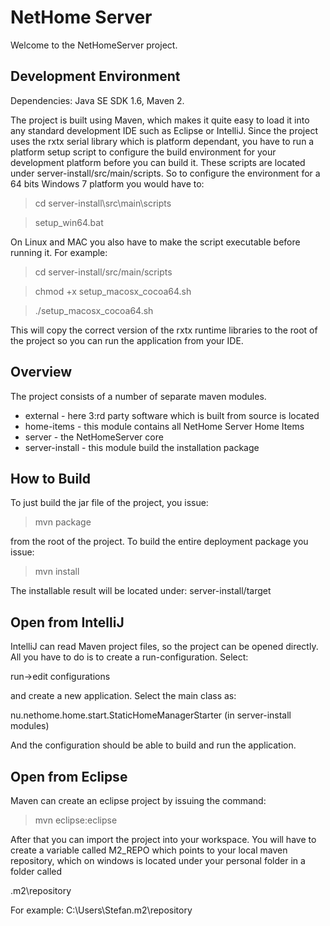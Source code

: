 NetHome Server
==============

Welcome to the NetHomeServer project.

Development Environment
-----------------------

Dependencies: Java SE SDK 1.6, Maven 2.

The project is built using Maven, which makes it quite easy to load it into any
standard development IDE such as Eclipse or IntelliJ. Since the project uses
the rxtx serial library which is platform
dependant, you have to run a platform setup script to configure the build
environment for your development platform before you can build it.
These scripts are located under server-install/src/main/scripts. So to configure the
environment for a 64 bits Windows 7 platform you would have to:

>cd server-install\src\main\scripts

>setup_win64.bat

On Linux and MAC you also have to make the script executable before running it.
For example:

>cd server-install/src/main/scripts

>chmod +x setup_macosx_cocoa64.sh

>./setup_macosx_cocoa64.sh

This will copy the correct version of the rxtx runtime libraries to the
root of the project so you can run the application from your IDE.

Overview
--------
The project consists of a number of separate maven modules.

* external - here 3:rd party software which is built from source is located
* home-items - this module contains all NetHome Server Home Items
* server - the NetHomeServer core
* server-install - this module build the installation package

How to Build
------------

To just build the jar file of the project, you issue:

>mvn package

from the root of the project.
To build the entire deployment package you issue:

>mvn install

The installable result will be located under:
server-install/target

Open from IntelliJ
------------------

IntelliJ can read Maven project files, so the project can be opened directly.
All you have to do is to create a run-configuration. Select:

run->edit configurations

and create a new application. Select the main class as:

nu.nethome.home.start.StaticHomeManagerStarter (in server-install modules)

And the configuration should be able to build and run the application.

Open from Eclipse
-----------------

Maven can create an eclipse project by issuing the command:

>mvn eclipse:eclipse

After that you can import the project into your workspace. You will have to
create a variable called M2_REPO which points to your local maven repository,
which on windows is located under your personal folder in a folder called

.m2\repository

For example: C:\Users\Stefan\.m2\repository
